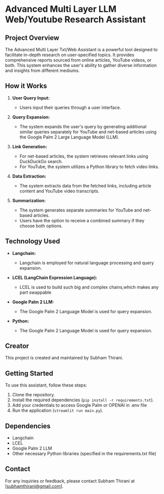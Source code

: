 # Advanced Multi Layer LLM Web/Youtube Research Assistant

## Project Overview

The Advanced Multi Layer Txt/Web Assistant is a powerful tool designed to facilitate in-depth research on user-specified topics. It provides comprehensive reports sourced from online articles, YouTube videos, or both. This system enhances the user's ability to gather diverse information and insights from different mediums.

## How it Works

1. **User Query Input:**
   - Users input their queries through a user interface.

2. **Query Expansion:**
   - The system expands the user's query by generating additional similar queries separately for YouTube and net-based articles using the Google Palm 2 Large Language Model (LLM).

3. **Link Generation:**
   - For net-based articles, the system retrieves relevant links using DuckDuckGo search.
   - For YouTube, the system utilizes a Python library to fetch video links.

4. **Data Extraction:**
   - The system extracts data from the fetched links, including article content and YouTube video transcripts.

5. **Summarization:**
   - The system generates separate summaries for YouTube and net-based articles.
   - Users have the option to receive a combined summary if they choose both options.

## Technology Used

- **Langchain:**
  - Langchain is employed for natural language processing and query expansion.

- **LCEL (LangChain Expression Language):**
  - LCEL is used to build such big and complex chains,which makes any part swappable

- **Google Palm 2 LLM:**
  - The Google Palm 2 Language Model is used for query expansion.

- **Python:**
  - The Google Palm 2 Language Model is used for query expansion.

## Creator

This project is created and maintained by Subham Thirani.

## Getting Started

To use this assistant, follow these steps:

1. Clone the repository.
2. Install the required dependencies (`pip install -r requirements.txt`).
3. Add your credentials to access Google Palm or OPENAI in .env file
4. Run the application (`streamlit run main.py`).

## Dependencies

- Langchain
- LCEL
- Google Palm 2 LLM
- Other necessary Python libraries (specified in the requirements.txt file)

## Contact

For any inquiries or feedback, please contact Subham Thirani at [subhamthirani@gmail.com].
